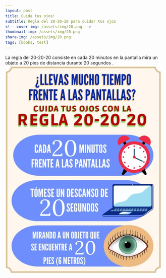 ```yaml
---
layout: post
title: Cuida tus ojos!
subtitle: Regla del 20-20-20 para cuidar tus ojos
<!-- cover-img: /assets/img/20.png -->
thumbnail-img: /assets/img/20.png
share-img: /assets/img/20.png
tags: [books, test]
---
```


La regla del 20-20-20 consiste en cada 20 minutos en la pantalla mira un objeto a 20 pies de distancia durante 20 segundos . 
![Crepe](/assets/img/20.png)
